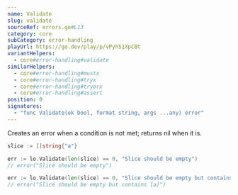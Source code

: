 ```yaml
---
name: Validate
slug: validate
sourceRef: errors.go#L13
category: core
subCategory: error-handling
playUrl: https://go.dev/play/p/vPyh51XpCBt
variantHelpers:
  - core#error-handling#validate
similarHelpers:
  - core#error-handling#mustx
  - core#error-handling#tryx
  - core#error-handling#tryorx
  - core#error-handling#assert
position: 0
signatures:
  - "func Validate(ok bool, format string, args ...any) error"
---
```


Creates an error when a condition is not met; returns nil when it is.

```go
slice := []string{"a"}

err := lo.Validate(len(slice) == 0, "Slice should be empty")
// error("Slice should be empty")

err := lo.Validate(len(slice) == 0, "Slice should be empty but contains %v", slice)
// error("Slice should be empty but contains [a]")
```


